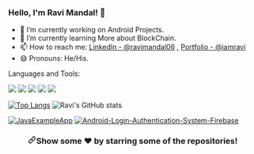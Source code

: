### Hello, I'm Ravi Mandal! 👋

- 🔭 I’m currently working on Android Projects.
- 🌱 I’m currently learning More about BlockChain.
- 📫 How to reach me: [LinkedIn - @ravimandal06](https://www.linkedin.com/in/ravimandal06/) , [Portfolio - @iamravi](https://ravimandal06.github.io/ravimandal.github.io/)
- 😄 Pronouns: He/His.


<!-- <p dir="auto">
<a href="https://www.linkedin.com/in/ravimandal06/" rel="nofollow"><img src="https://camo.githubusercontent.com/0ef3a693eae15e40c18cb18892caf8b58afae789b64b7d35c488e58f2e5e0100/68747470733a2f2f696d672e736869656c64732e696f2f62616467652f2d696d746865706b2d626c75653f7374796c653d666c61742d737175617265266c6f676f3d4c696e6b6564696e266c6f676f436f6c6f723d7768697465266c696e6b3d68747470733a2f2f7777772e6c696e6b6564696e2e636f6d2f696e2f696d746865706b2f" alt="Linkedin: imthepk" data-canonical-src="https://img.shields.io/badge/-imthepk-blue?style=flat-square&amp;logo=Linkedin&amp;logoColor=white&amp;link=https://www.linkedin.com/in/ravimandal06/" style="max-width: 100%;"></a>
<a href="https://github.com/ravimandal06"><img src="https://camo.githubusercontent.com/a87ab1527ff51626b6cd794ebcde5b0c0274fe5702ae275aefb0cf548b41e925/68747470733a2f2f696d672e736869656c64732e696f2f6769746875622f666f6c6c6f776572732f69616d706177616e3f6c6162656c3d666f6c6c6f77267374796c653d736f6369616c" alt="GitHub ravimandal06" data-canonical-src="https://img.shields.io/github/followers/ravimandal06?label=follow&amp;style=social" style="max-width: 100%;"></a>
<a href="https://ravimandal06.github.io/ravimandal.github.io/" rel="nofollow"><img src="https://camo.githubusercontent.com/75863c6875e3d3d41b1f847fd24c9275fbdcf638396bcb6fe452df7146ad11ea/68747470733a2f2f696d672e736869656c64732e696f2f62616467652f506f7274666f6c696f576562736974652d706177616e2e6c6976652d3236343866663f7374796c653d666c61742d737175617265266c6f676f3d676f6f676c652d6368726f6d65" alt="website" data-canonical-src="https://img.shields.io/badge/PortfolioWebsite-ravimandal-2648ff?style=flat-square&amp;logo=google-chrome" style="max-width: 100%;"></a></p> -->

Languages and Tools:

<img src="https://img.icons8.com/color/30/000000/android-os.png"> <img src="https://img.icons8.com/color/30/000000/java-coffee-cup-logo--v1.png"> <img src="https://img.icons8.com/color/30/000000/python--v1.png">  <img src="https://img.icons8.com/ios-filled/30/ffffff/django.png"> <img src="https://img.icons8.com/color/30/000000/javascript--v1.png">



[![Top Langs](https://github-readme-stats.vercel.app/api/top-langs/?username=ravimandal06&layout=compact)](https://github.com/ravimandal06/github-readme-stats) ![Ravi's GitHub stats](https://github-readme-stats.vercel.app/api?username=ravimandal06&show_icons=true&theme=white)

[![JavaExampleApp](https://github-readme-stats.vercel.app/api/pin/?username=ravimandal06&repo=PopularNews)](https://github.com/anuraghazra/PopularNews) 
[![Android-Login-Authentication-System-Firebase](https://github-readme-stats.vercel.app/api/pin/?username=ravimandal06&repo=Android-Login-Authentication-System-Firebase)](https://github.com/anuraghazra/Android-Login-Authentication-System-Firebase)

<div align="center" dir="auto">
<h3 dir="auto"><a id="user-content-show-some-️-by-starring-some-of-the-repositories" class="anchor" aria-hidden="true" href="#show-some-️-by-starring-some-of-the-repositories"><svg class="octicon octicon-link" viewBox="0 0 16 16" version="1.1" width="16" height="16" aria-hidden="true"><path fill-rule="evenodd" d="M7.775 3.275a.75.75 0 001.06 1.06l1.25-1.25a2 2 0 112.83 2.83l-2.5 2.5a2 2 0 01-2.83 0 .75.75 0 00-1.06 1.06 3.5 3.5 0 004.95 0l2.5-2.5a3.5 3.5 0 00-4.95-4.95l-1.25 1.25zm-4.69 9.64a2 2 0 010-2.83l2.5-2.5a2 2 0 012.83 0 .75.75 0 001.06-1.06 3.5 3.5 0 00-4.95 0l-2.5 2.5a3.5 3.5 0 004.95 4.95l1.25-1.25a.75.75 0 00-1.06-1.06l-1.25 1.25a2 2 0 01-2.83 0z"></path></svg></a>Show some <g-emoji class="g-emoji" alias="heart" fallback-src="https://github.githubassets.com/images/icons/emoji/unicode/2764.png">❤️</g-emoji> by starring some of the repositories!</h3>
</div>
